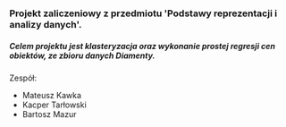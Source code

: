 ### Projekt zaliczeniowy z przedmiotu 'Podstawy reprezentacji i analizy danych'.


##### Celem projektu jest klasteryzacja oraz wykonanie prostej regresji cen obiektów, ze zbioru danych Diamenty.

Zespół:
- Mateusz Kawka
- Kacper Tarłowski
- Bartosz Mazur
